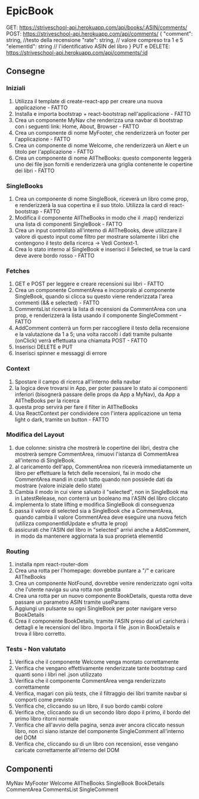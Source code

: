 # EpicBook

GET: <https://striveschool-api.herokuapp.com/api/books/:ASIN/comments/>
POST: <https://striveschool-api.herokuapp.com/api/comments/>
    {
        "comment": string, //testo della recensione
        "rate": string, // valore compreso tra 1 e 5
        "elementId": string // l'identificativo ASIN del libro
    }
PUT e DELETE: <https://striveschool-api.herokuapp.com/api/comments/:id>

## Consegne

### Iniziali

1. Utilizza il template di create-react-app per creare una nuova applicazione - FATTO
2. Installa e importa bootstrap + react-bootstrap nell'applicazione - FATTO
3. Crea un componente MyNav che renderizza una navbar di bootstrap con i seguenti link: Home, About, Browser - FATTO
4. Crea un componente di nome MyFooter, che renderizzerà un footer per l'applicazione - FATTO
5. Crea un componente di nome Welcome, che renderizzerà un Alert e un titolo per l'applicazione - FATTO
6. Crea un componente di nome AllTheBooks: questo componente leggerà uno dei file json forniti e renderizzerà una griglia contenente le copertine dei libri - FATTO

### SingleBooks

1. Crea un componente di nome SingleBook, riceverà un libro come prop, e renderizzerà la sua copertina e il suo titolo. Utilizza la card di react-bootstrap - FATTO
2. Modifica il componente AllTheBooks  in modo che il .map() renderizzi una lista di componenti SingleBook - FATTO
3. Crea un input controllato all'interno di AllTheBooks, deve utilizzare il valore di questo input come filtro per mostrare solamente i libri che contengono il testo della ricerca -> Vedi Context-1.
4. Crea lo stato interno al SingleBook e inserisci il Selected, se true la card deve avere bordo rosso - FATTO

### Fetches

1. GET e POST per leggere e creare recensioni sui libri - FATTO
2. Crea un componente CommentArea e incorporalo al componente SingleBook, quando si clicca su questo viene renderizzata l'area commenti (&& e selected) - FATTO
3. CommentsList riceverà la lista di recensioni da CommentArea con una prop, e renderizzerà la lista usando il componente SingleComment - FATTO
4. AddComment conterrà un form per raccogliere il testo della recensione e la valutazione da 1 a 5; una volta raccolti i dati tramite pulsante (onClick) verrà effettuata una chiamata POST - FATTO
5. Inserisci DELETE e PUT
6. Inserisci spinner e messaggi di errore

### Context

1. Spostare il campo di ricerca all'interno della navbar
2. la logica deve trovarsi in App, per poter passare lo stato ai componenti inferiori (bisognerà passare delle props da App a MyNav), da App a AllTheBooks per la ricerca
3. questa prop servirà per fare il filter in AllTheBooks
4. Usa ReactContext per condividere con l'intera applicazione un tema light o dark, tramite un button - FATTO

### Modifica del Layout

1. due colonne: sinistra che mostrerà le copertine dei libri, destra che mostrerà sempre CommentArea, rimuovi l'istanza di CommentArea all'interno di SingleBook.
2. al caricamento dell'app, CommentArea non riceverà immediatamente un libro per effettuare la fetch delle recensioni, fai in modo che CommentArea mandi in crash tutto quando non possiede dati da mostrare (valore iniziale dello state)
3. Cambia il modo in cui viene salvato il "selected", non in SingleBook ma in LatestRelease, non conterrà un booleano ma l'ASIN del libro cliccato
4. implementa lo state lifting e modifica SingleBook di conseguenza
5. passa il valore di selected sia a SingleBook che a CommentArea, quando cambia il valore CommentArea deve eseguire una nuova fetch (utilizza componentIdUpdate e sfrutta le prop)
6. assicurati che l'ASIN del libro in "selected" arrivi anche a AddComment, in modo da mantenere aggiornata la sua proprietà elementId

### Routing

1. installa npm react-router-dom
2. Crea una rotta per l'homepage: dovrebbe puntare a "/" e caricare AllTheBooks
3. Crea un componente NotFound, dovrebbe venire renderizzato ogni volta che l'utente naviga su una rotta non gestita
4. Crea una rotta per un nuovo componente BookDetails, questa rotta deve passare un parametro ASIN tramite useParams
5. Aggiungi un pulsante su ogni SingleBook per poter navigare verso BookDetails
6. Crea il componente BookDetails, tramite l'ASIN preso dal url caricherà i dettagli e le recensioni del libro. Importa il file .json in BookDetails e trova il libro corretto.

### Tests - Non valutato

1. Verifica che il componente Welcome venga montato correttamente
2. Verifica che vengano effettivamente renderizzate tante bootstrap card quanti sono i libri nel .json utilizzato
3. Verifica che il componente CommentArea venga renderizzato correttamente
4. Verifica, magari con più tests, che il filtraggio dei libri tramite navbar si comporti come previsto
5. Verifica che, cliccando su un libro, il suo bordo cambi colore
6. Verifica che, cliccando su di un secondo libro dopo il primo, il bordo del primo libro ritorni normale
7. Verifica che all'avvio della pagina, senza aver ancora cliccato nessun libro, non ci siano istanze del componente SingleComment all'interno del DOM
8. Verifica che, cliccando su di un libro con recensioni, esse vengano caricate correttamente all'interno del DOM

## Componenti

MyNav
MyFooter
Welcome
AllTheBooks
    SingleBook
        BookDetails
    CommentArea
        CommentsList
        SingleComment
